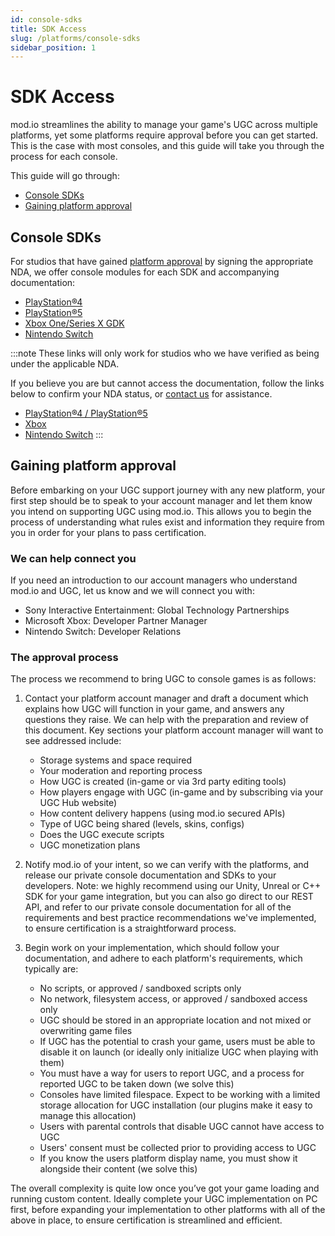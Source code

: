 ```yaml
---
id: console-sdks
title: SDK Access
slug: /platforms/console-sdks
sidebar_position: 1
---
```


# SDK Access

mod.io streamlines the ability to manage your game's UGC across multiple platforms, yet some platforms require approval before you can get started. This is the case with most consoles, and this guide will take you through the process for each console.

This guide will go through:

* [Console SDKs](#console-sdks)
* [Gaining platform approval](#gaining-platform-approval)

## Console SDKs

For studios that have gained [platform approval](#gaining-platform-approval) by signing the appropriate NDA, we offer console modules for each SDK and accompanying documentation:  

* [PlayStation®4](https://docs.mod.io/partners/ps4)
* [PlayStation®5](https://docs.mod.io/partners/ps5)
* [Xbox One/Series X GDK](https://docs.mod.io/partners/xbox)
* [Nintendo Switch](https://docs.mod.io/partners/switch)

:::note
These links will only work for studios who we have verified as being under the applicable NDA.

If you believe you are but cannot access the documentation, follow the links below to confirm your NDA status, or [contact us](mailto:developers@mod.io) for assistance.

* [PlayStation®4 / PlayStation®5](/platforms/playstation#sdk-access)
* [Xbox](/platforms/gdk#sdk-access)
* [Nintendo Switch](/platforms/switch#sdk-access)
:::

## Gaining platform approval

Before embarking on your UGC support journey with any new platform, your first step should be to speak to your account manager and let them know you intend on supporting UGC using mod.io. This allows you to begin the process of understanding what rules exist and information they require from you in order for your plans to pass certification.

### We can help connect you

If you need an introduction to our account managers who understand mod.io and UGC, let us know and we will connect you with:

* Sony Interactive Entertainment: Global Technology Partnerships
* Microsoft Xbox: Developer Partner Manager
* Nintendo Switch: Developer Relations

### The approval process

The process we recommend to bring UGC to console games is as follows:

1. Contact your platform account manager and draft a document which explains how UGC will function in your game, and answers any questions they raise. We can help with the preparation and review of this document. Key sections your platform account manager will want to see addressed include:

    * Storage systems and space required
    * Your moderation and reporting process
    * How UGC is created (in-game or via 3rd party editing tools)
    * How players engage with UGC (in-game and by subscribing via your UGC Hub website)
    * How content delivery happens (using mod.io secured APIs)
    * Type of UGC being shared (levels, skins, configs)
    * Does the UGC execute scripts
    * UGC monetization plans

2. Notify mod.io of your intent, so we can verify with the platforms, and release our private console documentation and SDKs to your developers. Note: we highly recommend using our Unity, Unreal or C++ SDK for your game integration, but you can also go direct to our REST API, and refer to our private console documentation for all of the requirements and best practice recommendations we've implemented, to ensure certification is a straightforward process.

3. Begin work on your implementation, which should follow your documentation, and adhere to each platform's requirements, which typically are:

    * No scripts, or approved / sandboxed scripts only
    * No network, filesystem access, or approved / sandboxed access only
    * UGC should be stored in an appropriate location and not mixed or overwriting game files
    * If UGC has the potential to crash your game, users must be able to disable it on launch (or ideally only initialize UGC when playing with them)
    * You must have a way for users to report UGC, and a process for reported UGC to be taken down (we solve this)
    * Consoles have limited filespace. Expect to be working with a limited storage allocation for UGC installation (our plugins make it easy to manage this allocation)
    * Users with parental controls that disable UGC cannot have access to UGC
    * Users' consent must be collected prior to providing access to UGC
    * If you know the users platform display name, you must show it alongside their content (we solve this)

The overall complexity is quite low once you’ve got your game loading and running custom content. Ideally complete your UGC implementation on PC first, before expanding your implementation to other platforms with all of the above in place, to ensure certification is streamlined and efficient.